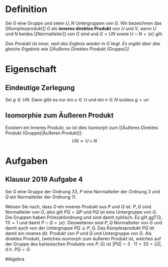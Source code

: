 # Definition
Sei $G$ eine Gruppe und seien $U,N$ Untergruppen von $G$. Wir bezeichnen das [[Komplexprodukt]] $G$ als **inneres direktes Produkt** von $U$ und $V$, wenn $U$ und $N$ beides [[Normalteiler]] von $G$ sind und $G = UN$ sowie $U \cap N = \{e\}$ gilt.

*Das Produkt ist inner, weil das Ergbnis wieder in $G$ liegt. Es ergibt aber das gleiche Ergebnis wie [[Äußeres Direktes Produkt (Gruppe)]].*

# Eigenschaft
## Eindeutige Zerlegung
Sei $g \in UN$. Dann gibt es nur ein $u \in U$ und ein $n \in N$ sodass $g = un$

## Isomorphie zum Äußeren Produkt
Existiert ein Inneres Produkt, so ist dies Isomorph zum [[Äußeres Direktes Produkt (Gruppe)|Äußeren Produkt]]:
$$UN \simeq  U\times N$$
# Aufgaben
## Klausur 2019 Aufgabe 4
Sei $G$ eine Gruppe der Ordnung $33$, $P$ eine Normalteiler der Ordnung $3$ und $Q$ ein Normalteiler der Ordnung $11$.

Weisen Sie nach, dass $G$ ein inneres Produkt aus $P$ und $Q$ ist.
$P, Q$ sind Normalteiler von $G$, also gilt $PQ = QP$ und $PQ$ ist eine Untergruppe von $G$.
Die Gruppen haben Primzahlordnung und sind damit zyklisch. Es gilt $ggT(3, 11) = 1$ und damit $P \cap Q = \{e\}$. 
Desweiteren sind $P, Q$ Normalteiler von $G$ und damit auch von der Untergruppe $PQ \supseteq P, Q$. 
Das Komplexprodukt $PQ$ ist damit ein inneres dir. Produkt von $P$ und $Q$ und Untergruppe von $G$.
Als direktes Produkt, (welches isomorph zum äußeren Produkt ist, welches auf der Gruppe des kartesischen Produkts von $P, G$) ist $|PQ| = 3 \cdot 11 = 33 = |G|$, d.h. $PQ = G$.





#Algebra 